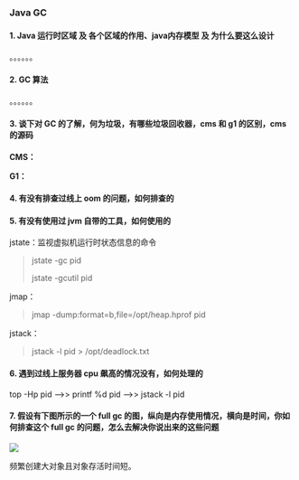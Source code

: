 ### Java GC

#### 1. Java 运行时区域 及 各个区域的作用、java内存模型 及 为什么要这么设计

。。。。。。

#### 2. GC 算法

。。。。。。

#### 3. 谈下对 GC 的了解，何为垃圾，有哪些垃圾回收器，cms 和 g1 的区别，cms 的源码

**CMS：**

**G1：**

#### 4. 有没有排查过线上 oom 的问题，如何排查的



#### 5. 有没有使用过 jvm 自带的工具，如何使用的

jstate：监视虚拟机运行时状态信息的命令

> jstate -gc pid
>
> jstate -gcutil pid

jmap：

> jmap -dump:format=b,file=/opt/heap.hprof pid

jstack：

> jstack -l pid > /opt/deadlock.txt



#### 6. 遇到过线上服务器 cpu 飙高的情况没有，如何处理的

top -Hp pid -->> printf %d pid -->> jstack -l pid



#### 7. 假设有下图所示的一个 full gc 的图，纵向是内存使用情况，横向是时间，你如何排查这个 full gc 的问题，怎么去解决你说出来的这些问题

![](D:/Book/MyNotes/my-notes/img/面试题-FullGC-图1.png)

频繁创建大对象且对象存活时间短。